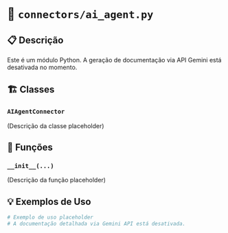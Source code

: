 # 📄 `connectors/ai_agent.py`

## 📋 Descrição
Este é um módulo Python. A geração de documentação via API Gemini está desativada no momento.

## 🏗️ Classes
### `AIAgentConnector`
(Descrição da classe placeholder)

## 🔧 Funções
### `__init__(...)`
(Descrição da função placeholder)

## 💡 Exemplos de Uso
```python
# Exemplo de uso placeholder
# A documentação detalhada via Gemini API está desativada.
```
